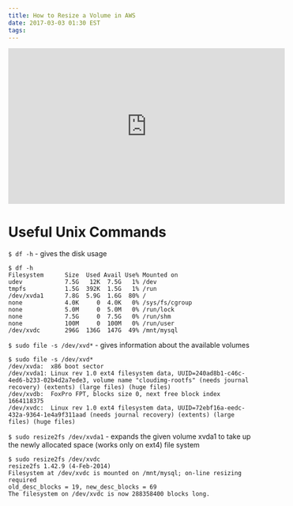 ```yaml
---
title: How to Resize a Volume in AWS
date: 2017-03-03 01:30 EST
tags:
---
```


<iframe width="560" height="315" src="https://www.youtube.com/embed/1Brbqkzqvjw" frameborder="0" allowfullscreen></iframe>

# Useful Unix Commands

`$ df -h` - gives the disk usage

```
$ df -h
Filesystem      Size  Used Avail Use% Mounted on
udev            7.5G   12K  7.5G   1% /dev
tmpfs           1.5G  392K  1.5G   1% /run
/dev/xvda1      7.8G  5.9G  1.6G  80% /
none            4.0K     0  4.0K   0% /sys/fs/cgroup
none            5.0M     0  5.0M   0% /run/lock
none            7.5G     0  7.5G   0% /run/shm
none            100M     0  100M   0% /run/user
/dev/xvdc       296G  136G  147G  49% /mnt/mysql
```

`$ sudo file -s /dev/xvd*` - gives information about the available volumes

```
$ sudo file -s /dev/xvd*
/dev/xvda:  x86 boot sector
/dev/xvda1: Linux rev 1.0 ext4 filesystem data, UUID=240ad8b1-c46c-4ed6-b233-02b4d2a7ede3, volume name "cloudimg-rootfs" (needs journal recovery) (extents) (large files) (huge files)
/dev/xvdb:  FoxPro FPT, blocks size 0, next free block index 1664118375
/dev/xvdc:  Linux rev 1.0 ext4 filesystem data, UUID=72ebf16a-eedc-432a-9364-1e4a9f311aad (needs journal recovery) (extents) (large files) (huge files)
``` 

`$ sudo resize2fs /dev/xvda1` - expands the given volume xvda1 to take up the newly allocated space (works only on ext4) file system

```
$ sudo resize2fs /dev/xvdc
resize2fs 1.42.9 (4-Feb-2014)
Filesystem at /dev/xvdc is mounted on /mnt/mysql; on-line resizing required
old_desc_blocks = 19, new_desc_blocks = 69
The filesystem on /dev/xvdc is now 288358400 blocks long.
```